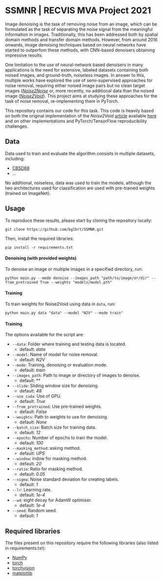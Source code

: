# SSMNR | RECVIS MVA Project 2021

Image denoising is the task of removing noise from an image, which can be formulated as the task of separating the noise signal from the meaningful information in images. Traditionally, this has been addressed both by spatial domain methods and transfer domain methods. However, from around 2016 onwards, image denoising techniques based on neural networks have started to outperfom these methods, with CNN-based denoisers obtaining impressive results.

One limitation to the use of neural-network based denoisers in many applications is the need for extensive, labeled datasets containing both noised images, and ground-truth, noiseless images. In answer to this, multiple works have explored the use of semi-supervised approaches for noise removal, requiring either noised image pairs but no clean target images ([*Noise2Noise*](https://arxiv.org/abs/1803.04189) or, more recently, no additional data than the noised image ([*Noise2Void*](https://arxiv.org/abs/1811.10980)). This project aims at studying these approaches for the task of noise removal, re-implementing them in PyTorch.

This repository contains our code for this task. This code is heavily based on both the original implementation of the *Noise2Void* [article](https://arxiv.org/abs/1811.10980) available [here](https://github.com/juglab/n2v) and on other implementations and PyTorch/TensorFlow reproducibility challenges.

## Data

Data used to train and evaluate the algorithm consists in multiple datasets, including:
- [CBSD68](https://github.com/clausmichele/CBSD68-dataset)
- ...

No additional, noiseless, data was used to train the models, although the two architectures used for classification are used with pre-trained weights (trained on ImageNet).

## Usage

To reproduce these results, please start by cloning the repository locally:

```
git clone https://github.com/bglbrt/SSMNR.git
```

Then, install the required libraries:

```
pip install -r requirements.txt
```

#### Denoising (with provided weights)

To denoise an image or multiple images in a specified directory, run:

```
python main.py --mode denoise --images_path "path/to/image/or/dir" --from_pretrained True --weights "models/model.pth"
```

#### Training

To train weights for Noise2Void using data in ``data``, run:

```
python main.py data "data" --model "N2V" --mode train"
```

#### Training

The options available for the script are:

  * `--data`:
    Folder where training and testing data is located.
    - default: *data*
  * `--model`:
    Name of model for noise removal.
    - default: *N2V*
  * `--mode`:
    Training, denoising or evaluation mode.
    - default: *train*    
  * `--images_path`:
    Path to image or directory of images to denoise.
    - default: **
  * `--slide`:
    Sliding window size for denoising.
    - default: *48*
  * `--use_cuda`:
    Use of GPU.
    - default: *True*
  * `--from_pretrained`:
    Use pre-trained weights.
    - default: *False*
  * `--weights`:
    Path to weights to use for denoising.
    - default: *None*
  * `--batch_size`:
    Batch size for training data.
    - default: *12*    
  * `--epochs`:
    Number of epochs to train the model.
    - default: *100*
  * `--masking_method`:
    asking method.
    - default: *UPS*
  * `--window`:
    indow for masking method.
    - default: *20*
  * `--ratio`:
    Ratio for masking method.
    - default: *0.05*
  * `--sigma`:
    Noise standard deviation for creating labels.
    - default: *1*
  * `--lr`:
    Learning rate.
    - default: *1e-4*
  * `--wd`:
    eight decay for AdamW optimiser.
    - default: *1e-4*    
  * `--seed`:
    Random seed.
    - default: *1*

## Required libraries

The files present on this repository require the following libraries (also listed in requirements.txt):
 - [NumPy](https://numpy.org)
 - [torch](https://pytorch.org)
 - [torchvision](https://pytorch.org/vision/stable/index.html)
 - [matplotlib](https://matplotlib.org)
